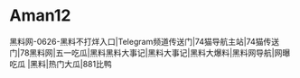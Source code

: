 # Aman12
黑料网-0626-黑料不打烊入口|Telegram频道传送门|74猫导航主站|74猫传送门|78黑料网|五一吃瓜|黑料黑料大事记|黑料大事记|黑料大爆料|黑料网导航|网曝吃瓜 |黑料|热门大瓜|881比鸭
